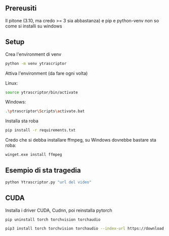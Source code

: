 ## Prereusiti
Il pitone (3.10, ma credo >= 3 sia abbastanza) e pip e python-venv non so come si installi su windows

## Setup

Crea l'environment di venv

```bash
python -m venv ytrascriptor
```

Attiva l'environment (da fare ogni volta)

Linux:
```bash
source ytrascriptor/bin/activate
```

Windows:
```bash
.\ytrascriptor\Scripts\activate.bat
```
Installa sta roba

```bash
pip install -r requirements.txt
```

Credo che si debba installare ffmpeg, su Windows dovrebbe bastare sta roba:

```bash
winget.exe install ffmpeg
```

## Esempio di sta tragedia

```bash
python Ytrascriptor.py "url del video"
```

## CUDA

Installa i driver CUDA, Cudnn, poi reinstalla pytorch

```bash
pip uninstall torch torchvision torchaudio

pip3 install torch torchvision torchaudio --index-url https://download.pytorch.org/whl/cu118
```